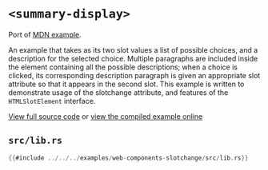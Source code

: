 # `<summary-display>`

Port of [MDN example](https://github.com/mdn/web-components-examples/tree/master/slotchange).

An example that takes as its two slot values a list of possible choices, and a description for the selected choice. Multiple paragraphs are included inside the element containing all the possible descriptions; when a choice is clicked, its corresponding description paragraph is given an appropriate slot attribute so that it appears in the second slot. This example is written to demonstrate usage of the slotchange attribute, and features of the `HTMLSlotElement` interface.

[View full source code][code] or [view the compiled example online][online]

[online]: https://rustwasm.github.io/wasm-bindgen/exbuild/web-components-slotchange/
[code]: https://github.com/rustwasm/wasm-bindgen/tree/master/examples/web-components-slotchange

## `src/lib.rs`

```rust
{{#include ../../../examples/web-components-slotchange/src/lib.rs}}
```